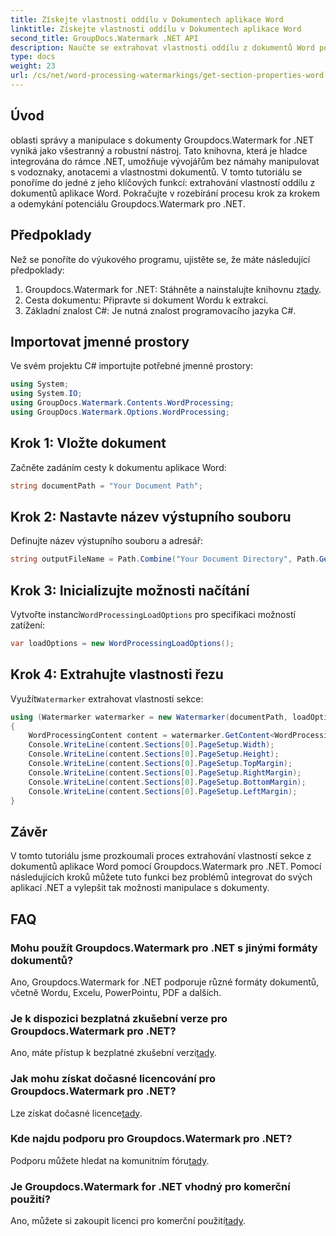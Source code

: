 ```yaml
---
title: Získejte vlastnosti oddílu v Dokumentech aplikace Word
linktitle: Získejte vlastnosti oddílu v Dokumentech aplikace Word
second_title: GroupDocs.Watermark .NET API
description: Naučte se extrahovat vlastnosti oddílu z dokumentů Word pomocí Groupdocs pro .NET. Vylepšete své možnosti manipulace s dokumenty bez námahy.
type: docs
weight: 23
url: /cs/net/word-processing-watermarkings/get-section-properties-word-docs/
---
```

## Úvod
oblasti správy a manipulace s dokumenty Groupdocs.Watermark for .NET vyniká jako všestranný a robustní nástroj. Tato knihovna, která je hladce integrována do rámce .NET, umožňuje vývojářům bez námahy manipulovat s vodoznaky, anotacemi a vlastnostmi dokumentů. V tomto tutoriálu se ponoříme do jedné z jeho klíčových funkcí: extrahování vlastností oddílu z dokumentů aplikace Word. Pokračujte v rozebírání procesu krok za krokem a odemykání potenciálu Groupdocs.Watermark pro .NET.
## Předpoklady
Než se ponoříte do výukového programu, ujistěte se, že máte následující předpoklady:
1.  Groupdocs.Watermark for .NET: Stáhněte a nainstalujte knihovnu z[tady](https://releases.groupdocs.com/Watermark/net/).
2. Cesta dokumentu: Připravte si dokument Wordu k extrakci.
3. Základní znalost C#: Je nutná znalost programovacího jazyka C#.

## Importovat jmenné prostory
Ve svém projektu C# importujte potřebné jmenné prostory:
```csharp
using System;
using System.IO;
using GroupDocs.Watermark.Contents.WordProcessing;
using GroupDocs.Watermark.Options.WordProcessing;
```
## Krok 1: Vložte dokument
Začněte zadáním cesty k dokumentu aplikace Word:
```csharp
string documentPath = "Your Document Path";
```
## Krok 2: Nastavte název výstupního souboru
Definujte název výstupního souboru a adresář:
```csharp
string outputFileName = Path.Combine("Your Document Directory", Path.GetFileName(documentPath));
```
## Krok 3: Inicializujte možnosti načítání
 Vytvořte instanci`WordProcessingLoadOptions` pro specifikaci možností zatížení:
```csharp
var loadOptions = new WordProcessingLoadOptions();
```
## Krok 4: Extrahujte vlastnosti řezu
 Využít`Watermarker` extrahovat vlastnosti sekce:
```csharp
using (Watermarker watermarker = new Watermarker(documentPath, loadOptions))
{
    WordProcessingContent content = watermarker.GetContent<WordProcessingContent>();
    Console.WriteLine(content.Sections[0].PageSetup.Width);
    Console.WriteLine(content.Sections[0].PageSetup.Height);
    Console.WriteLine(content.Sections[0].PageSetup.TopMargin);
    Console.WriteLine(content.Sections[0].PageSetup.RightMargin);
    Console.WriteLine(content.Sections[0].PageSetup.BottomMargin);
    Console.WriteLine(content.Sections[0].PageSetup.LeftMargin);
}
```

## Závěr
V tomto tutoriálu jsme prozkoumali proces extrahování vlastností sekce z dokumentů aplikace Word pomocí Groupdocs.Watermark pro .NET. Pomocí následujících kroků můžete tuto funkci bez problémů integrovat do svých aplikací .NET a vylepšit tak možnosti manipulace s dokumenty.
## FAQ
### Mohu použít Groupdocs.Watermark pro .NET s jinými formáty dokumentů?
Ano, Groupdocs.Watermark for .NET podporuje různé formáty dokumentů, včetně Wordu, Excelu, PowerPointu, PDF a dalších.
### Je k dispozici bezplatná zkušební verze pro Groupdocs.Watermark pro .NET?
 Ano, máte přístup k bezplatné zkušební verzi[tady](https://releases.groupdocs.com/).
### Jak mohu získat dočasné licencování pro Groupdocs.Watermark pro .NET?
 Lze získat dočasné licence[tady](https://purchase.groupdocs.com/temporary-license/).
### Kde najdu podporu pro Groupdocs.Watermark pro .NET?
 Podporu můžete hledat na komunitním fóru[tady](https://forum.groupdocs.com/c/watermark/19).
### Je Groupdocs.Watermark for .NET vhodný pro komerční použití?
 Ano, můžete si zakoupit licenci pro komerční použití[tady](https://purchase.groupdocs.com/buy).